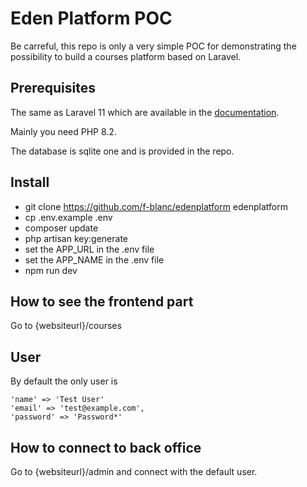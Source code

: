 # Eden Platform POC

Be carreful, this repo is only a very simple POC for demonstrating the possibility to build a courses platform based on Laravel.

## Prerequisites

The same as Laravel 11 which are available in the [documentation](https://laravel.com/docs/11.x/releases).

Mainly you need PHP 8.2.

The database is sqlite one and is provided in the repo.

## Install

- git clone https://github.com/f-blanc/edenplatform edenplatform
- cp .env.example .env
- composer update
- php artisan key:generate
- set the APP_URL in the .env file
- set the APP_NAME in the .env file
- npm run dev

## How to see the frontend part 

Go to {websiteurl}/courses

## User

By default the only user is 

    'name' => 'Test User'
    'email' => 'test@example.com',
    'password' => 'Password*'


## How to connect to back office

Go to {websiteurl}/admin and connect with the default user.